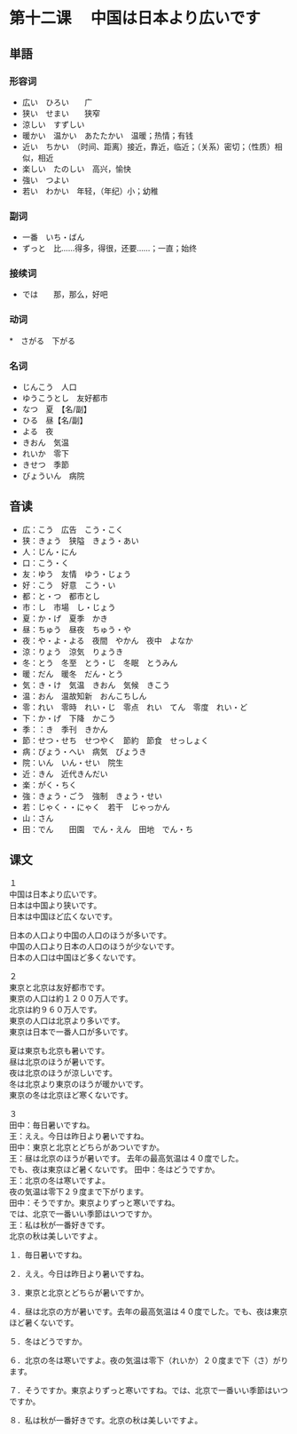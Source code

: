 # 第十二课 　中国は日本より広いです

## 単語

### 形容词

* 広い　ひろい　　广
* 狭い　せまい　　狭窄
* 涼しい　すずしい
* 暖かい　温かい　あたたかい　温暖；热情；有钱
* 近い　ちかい　（时间、距离）接近，靠近，临近；（关系）密切；（性质）相似，相近
* 楽しい　たのしい　高兴，愉快
* 強い　つよい
* 若い　わかい　年轻，（年纪）小；幼稚

### 副词

* 一番　いち・ばん
* ずっと　比……得多，得很，还要……；一直；始终

### 接续词

* では　　那，那么，好吧

### 动词

*　さがる　下がる

### 名词

* じんこう　人口
* ゆうこうとし　友好都市
* なつ　夏　【名/副】
* ひる　昼【名/副】
* よる　夜
* きおん　気温
* れいか　零下
* きせつ　季節
* びょういん　病院

## 音读

* 広：こう　広告　こう・こく
* 狭：きょう　狭隘　きょう・あい
* 人：じん・にん
* 口：こう・く
* 友：ゆう　友情　ゆう・じょう
* 好：こう　好意　こう・い
* 都：と・つ　都市とし
* 市：し　市場　し・じょう
* 夏：か・げ　夏季　かき
* 昼：ちゅう　昼夜　ちゅう・や
* 夜：や・よ・よる　夜間　やかん　夜中　よなか
* 涼：りょう　涼気　りょうき
* 冬：とう　冬至　とう・じ　冬眠　とうみん
* 暖：だん　暖冬　だん・とう
* 気：き・け　気温　きおん　気候　きこう
* 温：おん　温故知新　おんこちしん
* 零：れい　零時　れい・じ　零点　れい　てん　零度　れい・ど
* 下：か・げ　下降　かこう
* 季：：き　季刊　きかん
* 節：せつ・せち　せつやく　節約　節食　せっしょく
* 病：びょう・へい　病気　びょうき
* 院：いん　いん・せい　院生
* 近：きん　近代きんだい
* 楽：がく・ちく
* 強：きょう・ごう　強制　きょう・せい
* 若：じゃく・・にゃく　若干　じゃっかん
* 山：さん
* 田：でん　　田園　でん・えん　田地　でん・ち
  
## 课文

１  
中国は日本より広いです。  
日本は中国より狭いです。  
日本は中国ほど広くないです。  
  
日本の人口より中国の人口のほうが多いです。  
中国の人口より日本の人口のほうが少ないです。  
日本の人口は中国ほど多くないです。  
  
２  
東京と北京は友好都市です。  
東京の人口は約１２００万人です。  
北京は約９６０万人です。  
東京の人口は北京より多いです。  
東京は日本で一番人口が多いです。  
  
夏は東京も北京も暑いです。  
昼は北京のほうが暑いです。  
夜は北京のほうが涼しいです。  
冬は北京より東京のほうが暖かいです。  
東京の冬は北京ほど寒くないです。  

３  
田中：毎日暑いですね。  
王：ええ。今日は昨日より暑いですね。  
田中：東京と北京とどちらがあついですか。  
王：昼は北京のほうが暑いです。
        去年の最高気温は４０度でした。  
        でも、夜は東京ほど暑くないです。
田中：冬はどうですか。  
王：北京の冬は寒いですよ。  
        夜の気温は零下２９度まで下がります。  
田中：そうですか。東京よりずっと寒いですね。  
            では、北京で一番いい季節はいつですか。  
王：私は秋が一番好きです。  
        北京の秋は美しいですよ。  


  １．毎日暑いですね。

  ２．ええ。今日は昨日より暑いですね。

  ３．東京と北京とどちらが暑いですか。

  ４．昼は北京の方が暑いです。去年の最高気温は４０度でした。でも、夜は東京ほど暑くないです。
  
  ５．冬はどうですか。
  
  ６．北京の冬は寒いですよ。夜の気温は零下（れいか）２０度まで下（さ）がります。
  
  ７．そうですか。東京よりずっと寒いですね。では、北京で一番いい季節はいつですか。　
  
  ８．私は秋が一番好きです。北京の秋は美しいですよ。
